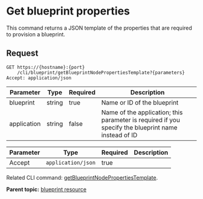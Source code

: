 # Get blueprint properties

This command returns a JSON template of the properties that are required to provision a blueprint.

## Request

```
GET https://{hostname}:{port}
    /cli/blueprint/getBlueprintNodePropertiesTemplate?{parameters}
Accept: application/json

```

|Parameter|Type|Required|Description|
|---------|----|--------|-----------|
|blueprint|string|true|Name or ID of the blueprint|
|application|string|false|Name of the application; this parameter is required if you specify the blueprint name instead of ID|

|Parameter|Type|Required|Description|
|---------|----|--------|-----------|
|Accept|`application/json`|true| |

Related CLI command: [getBlueprintNodePropertiesTemplate](udclient_getblueprintnodepropertiestemplate.md).

**Parent topic:** [blueprint resource](../../com.ibm.udeploy.api.doc/topics/rest_cli_blueprint.md)

